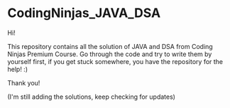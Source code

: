 # CodingNinjas_JAVA_DSA
Hi! 

This repository contains all the solution of JAVA and DSA from Coding Ninjas Premium Course. 
Go through the code and try to write them by yourself first, if you get stuck somewhere, you have the repository for the help! :)

Thank you!

(I'm still adding the solutions, keep checking for updates)
